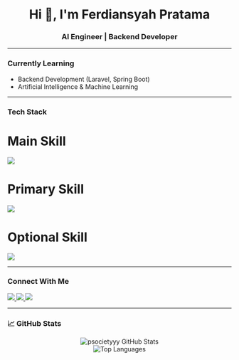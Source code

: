 <h1 align="center">Hi 👋, I'm Ferdiansyah Pratama</h1>
<h3 align="center">AI Engineer | Backend Developer</h3>

<p align="center">
<!-- I love working with AI models, optimizing algorithms, and discovering how artificial intelligence can create impactful real-world solutions.  
I'm currently diving deeper into backend development and machine learning, while actively contributing to open-source projects.  
I also enjoy building robust and scalable web applications using Laravel, combining clean architecture with modern backend practices.
 -->
</p>

---

### Currently Learning
- Backend Development (Laravel, Spring Boot)
- Artificial Intelligence & Machine Learning
---

### Tech Stack
<p align="center">
<h1>Main Skill</h1>
  <img src="https://skillicons.dev/icons?i=python,pytorch,tensorflow" />
  <br>
 <h1>Primary Skill</h1>
  <img src="https://skillicons.dev/icons?i=php,js,vue,laravel,mysql,html,css,tailwind,bootstrap,express," />
  <br>
 <h1>Optional Skill</h1>
  <img src="https://skillicons.dev/icons?i=git,linux,docker,bash" />
</p>

---

### Connect With Me
<p align="left">
  <a href="https://instagram.com/ferdiansyah_p69" target="_blank">
    <img src="https://img.shields.io/badge/Instagram-%23E4405F.svg?&style=for-the-badge&logo=instagram&logoColor=white"/>
  </a>
  <a href="mailto:psocietyyy@gmail.com">
    <img src="https://img.shields.io/badge/Gmail-D14836.svg?&style=for-the-badge&logo=gmail&logoColor=white"/>
  </a>
  <a href="https://ferdiansyah-portofolio.netlify.app" target="_blank">
    <img src="https://img.shields.io/badge/Portfolio-%23000000.svg?&style=for-the-badge&logo=vercel&logoColor=white"/>
  </a>
</p>

---

### 📈 GitHub Stats
<p align="center">
  <img src="https://github-readme-stats.vercel.app/api?username=psocietyyy&show_icons=true&theme=tokyonight" alt="psocietyyy GitHub Stats" />
  <br>
  <img src="https://github-readme-stats.vercel.app/api/top-langs/?username=psocietyyy&layout=compact&theme=tokyonight" alt="Top Languages" />
</p>


